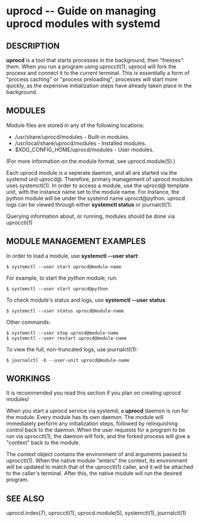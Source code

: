 # uprocd -- Guide on managing uprocd modules with systemd

## DESCRIPTION

**uprocd** is a tool that starts processes in the background, then "freezes" them. When
you run a program using uprocctl(1), uprocd will fork the process and connect it to
the current terminal. This is essentially a form of "process caching" or "process
preloading"; processes will start more quickly, as the expensive initialization steps
have already taken place in the background.

## MODULES

Module files are stored in any of the following locations:

- /usr/share/uprocd/modules - Built-in modules.
- /usr/local/share/uprocd/modules - Installed modules.
- $XDG_CONFIG_HOME/uprocd/modules - User modules.

(For more information on the module format, see uprocd.module(5).)

Each uprocd module is a seperate daemon, and all are started via the systemd unit
uprocd@. Therefore, primary management of uprocd modules uses systemctl(1). In
order to access a module, use the uprocd@ template unit, with the instance name set to
the module name. For instance, the python module will be under the systemd name
uprocd@python. uprocd logs can be viewed through either **systemctl status** or
journalctl(1).

Querying information about, or running, modules should be done via uprocctl(1)

## MODULE MANAGEMENT EXAMPLES

In order to load a module, use **systemctl --user start**:

```
$ systemctl --user start uprocd@module-name
```

For example, to start the *python* module, run:

```
$ systemctl --user start uprocd@python
```

To check module's status and logs, use **systemctl --user status**:

```
$ systemctl --user status uprocd@module-name
```

Other commands:

```
$ systemctl --user stop uprocd@module-name
$ systemctl --user restart uprocd@module-name
```

To view the full, non-truncated logs, use journalctl(1):

```
$ journalctl -b --user-unit uprocd@module-name
```

## WORKINGS

It is recommended you read this section if you plan on creating uprocd modules!

When you start a uprocd service via systemd, a **uprocd** daemon is run for the module.
Every module has its own daemon. The module will immediately perform any initialization
steps, followed by relinquishing control back to the daemon. When the user requests for
a program to be run via uprocctl(1), the daemon will fork, and the forked process
will give a "context" back to the module.

The context object contains the environment of and arguments passed to uprocctl(1).
When the native module "enters" the context, its environment will be updated to match
that of the uprocctl(1) caller, and it will be attached to the caller's terminal.
After this, the native module will run the desired program.

## SEE ALSO

uprocd.index(7), uprocctl(1), uprocd.module(5), systemctl(1), journalctl(1)
